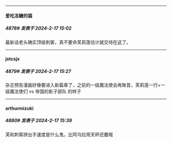 
*****

####  爱吃冻鳗的猫  
##### 4878#       发表于 2024-2-17 15:02

最新话老头确实顶级刺客，真不要命芙莉莲估计就交待在这了。


*****

####  jstcsjx  
##### 4879#       发表于 2024-2-17 15:27

杂志预告漫画好像要进入新篇章了，之前的一级魔法使会再聚首，芙莉莲一行+一级魔法使们 vs 帝国的影子部队 的样子


*****

####  arthurmizuki  
##### 4880#       发表于 2024-2-17 15:39

芙和刺客拼出手速度是什么鬼，比阿乌拉用天秤还蠢哦

